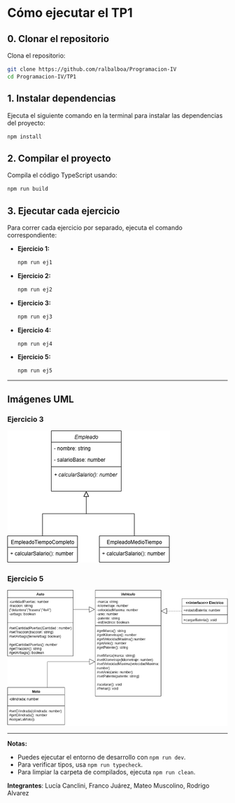 # Cómo ejecutar el TP1

## 0. Clonar el repositorio

Clona el repositorio:

```sh
git clone https://github.com/ralbalboa/Programacion-IV
cd Programacion-IV/TP1
```

## 1. Instalar dependencias

Ejecuta el siguiente comando en la terminal para instalar las dependencias del proyecto:

```sh
npm install
```

## 2. Compilar el proyecto

Compila el código TypeScript usando:

```sh
npm run build
```

## 3. Ejecutar cada ejercicio

Para correr cada ejercicio por separado, ejecuta el comando correspondiente:

- **Ejercicio 1:**  
  ```sh
  npm run ej1
  ```
- **Ejercicio 2:**  
  ```sh
  npm run ej2
  ```
- **Ejercicio 3:**  
  ```sh
  npm run ej3
  ```
- **Ejercicio 4:**  
  ```sh
  npm run ej4
  ```
- **Ejercicio 5:**  
  ```sh
  npm run ej5
  ```

---

## Imágenes UML

### Ejercicio 3

![UML Ejercicio 3](.\src\ej3\UML-ej3.png)

### Ejercicio 5

![UML Ejercicio 5](.\src\ej5\UML-ej5.png)

---

**Notas:**
- Puedes ejecutar el entorno de desarrollo con `npm run dev`.
- Para verificar tipos, usa `npm run typecheck`.
- Para limpiar la carpeta de compilados, ejecuta `npm run clean`.


**Integrantes**: Lucía Canclini, Franco Juárez, Mateo Muscolino, Rodrigo Alvarez